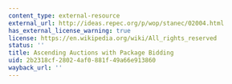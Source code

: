 ```yaml
---
content_type: external-resource
external_url: http://ideas.repec.org/p/wop/stanec/02004.html
has_external_license_warning: true
license: https://en.wikipedia.org/wiki/All_rights_reserved
status: ''
title: Ascending Auctions with Package Bidding
uid: 2b2318cf-2802-4af0-881f-49a66e913860
wayback_url: ''
---
```

